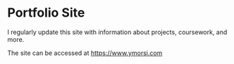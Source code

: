 # Portfolio Site
I regularly update this site with information about projects, coursework, and more.

The site can be accessed at https://www.ymorsi.com
